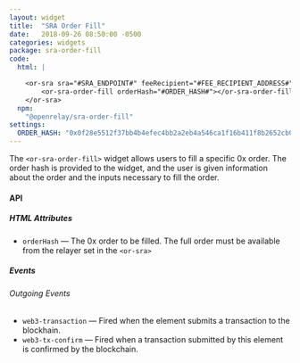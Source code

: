 ```yaml
---
layout: widget
title:  "SRA Order Fill"
date:   2018-09-26 08:50:00 -0500
categories: widgets
package: sra-order-fill
code:
  html: |

    <or-sra sra="#SRA_ENDPOINT#" feeRecipient="#FEE_RECIPIENT_ADDRESS#">
        <or-sra-order-fill orderHash="#ORDER_HASH#"></or-sra-order-fill>
    </or-sra>
  npm:
    "@openrelay/sra-order-fill"
settings:
  ORDER_HASH: "0x0f28e5512f37bb4b4efec4bb2a2eb4a546ca1f16b411f8b2652cb09b6b25ac68"
---
```


The `<or-sra-order-fill>` widget allows users to fill a specific 0x order. The
order hash is provided to the widget, and the user is given information about
the order and the inputs necessary to fill the order.

#### API

##### HTML Attributes

* `orderHash` &mdash; The 0x order to be filled. The full order must be
  available from the relayer set in the `<or-sra>`

##### Events

###### Outgoing Events

* `web3-transaction` &mdash; Fired when the element submits a transaction to
  the blockhain.
* `web3-tx-confirm` &mdash; Fired when a transaction submitted by this element is confirmed by the
  blockchain.
